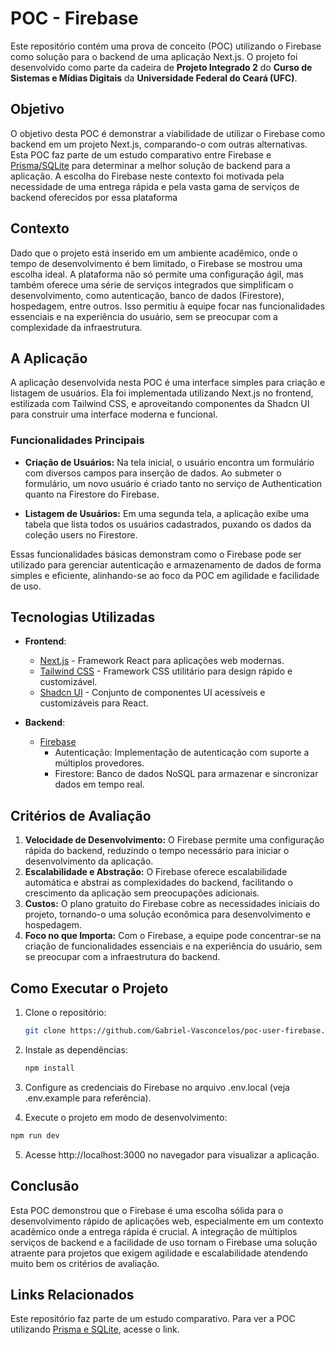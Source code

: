 # POC - Firebase

Este repositório contém uma prova de conceito (POC) utilizando o Firebase como solução para o backend de uma aplicação Next.js. O projeto foi desenvolvido como parte da cadeira de **Projeto Integrado 2** do **Curso de Sistemas e Mídias Digitais** da **Universidade Federal do Ceará (UFC)**.

## Objetivo

O objetivo desta POC é demonstrar a viabilidade de utilizar o Firebase como backend em um projeto Next.js, comparando-o com outras alternativas. Esta POC faz parte de um estudo comparativo entre Firebase e [Prisma/SQLite](https://github.com/Gabriel-Vasconcelos/poc-user-prisma-sqlite) para determinar a melhor solução de backend para a aplicação. A escolha do Firebase neste contexto foi motivada pela necessidade de uma entrega rápida e pela vasta gama de serviços de backend oferecidos por essa plataforma

## Contexto
Dado que o projeto está inserido em um ambiente acadêmico, onde o tempo de desenvolvimento é bem limitado, o Firebase se mostrou uma escolha ideal. A plataforma não só permite uma configuração ágil, mas também oferece uma série de serviços integrados que simplificam o desenvolvimento, como autenticação, banco de dados (Firestore), hospedagem, entre outros. Isso permitiu à equipe focar nas funcionalidades essenciais e na experiência do usuário, sem se preocupar com a complexidade da infraestrutura.

## A Aplicação
A aplicação desenvolvida nesta POC é uma interface simples para criação e listagem de usuários. Ela foi implementada utilizando Next.js no frontend, estilizada com Tailwind CSS, e aproveitando componentes da Shadcn UI para construir uma interface moderna e funcional.

### Funcionalidades Principais
- **Criação de Usuários:** Na tela inicial, o usuário encontra um formulário com diversos campos para inserção de dados. Ao submeter o formulário, um novo usuário é criado tanto no serviço de Authentication quanto na Firestore do Firebase.

- **Listagem de Usuários:** Em uma segunda tela, a aplicação exibe uma tabela que lista todos os usuários cadastrados, puxando os dados da coleção users no Firestore.

Essas funcionalidades básicas demonstram como o Firebase pode ser utilizado para gerenciar autenticação e armazenamento de dados de forma simples e eficiente, alinhando-se ao foco da POC em agilidade e facilidade de uso.


## Tecnologias Utilizadas

- **Frontend**:
  - [Next.js](https://nextjs.org/) - Framework React para aplicações web modernas.
  - [Tailwind CSS](https://tailwindcss.com/) - Framework CSS utilitário para design rápido e customizável.
  - [Shadcn UI](https://ui.shadcn.com/) - Conjunto de componentes UI acessíveis e customizáveis para React.

- **Backend**:
  - [Firebase](https://firebase.google.com/)
    - Autenticação: Implementação de autenticação com suporte a múltiplos provedores.
    - Firestore: Banco de dados NoSQL para armazenar e sincronizar dados em tempo real.

## Critérios de Avaliação

1. **Velocidade de Desenvolvimento:** O Firebase permite uma configuração rápida do backend, reduzindo o tempo necessário para iniciar o desenvolvimento da aplicação.
2. **Escalabilidade e Abstração:** O Firebase oferece escalabilidade automática e abstrai as complexidades do backend, facilitando o crescimento da aplicação sem preocupações adicionais.
3. **Custos:** O plano gratuito do Firebase cobre as necessidades iniciais do projeto, tornando-o uma solução econômica para desenvolvimento e hospedagem.
4. **Foco no que Importa:** Com o Firebase, a equipe pode concentrar-se na criação de funcionalidades essenciais e na experiência do usuário, sem se preocupar com a infraestrutura do backend.

## Como Executar o Projeto

1. Clone o repositório:
   ```bash
   git clone https://github.com/Gabriel-Vasconcelos/poc-user-firebase.git

2. Instale as dependências:
   ```bash
   npm install
   
3. Configure as credenciais do Firebase no arquivo .env.local (veja .env.example para referência).
  
4. Execute o projeto em modo de desenvolvimento:
  ```bash
  npm run dev
  ```

5. Acesse http://localhost:3000 no navegador para visualizar a aplicação.

## Conclusão
Esta POC demonstrou que o Firebase é uma escolha sólida para o desenvolvimento rápido de aplicações web, especialmente em um contexto acadêmico onde a entrega rápida é crucial. A integração de múltiplos serviços de backend e a facilidade de uso tornam o Firebase uma solução atraente para projetos que exigem agilidade e escalabilidade atendendo muito bem os critérios de avaliação.

## Links Relacionados
Este repositório faz parte de um estudo comparativo. Para ver a POC utilizando [Prisma e SQLite](https://github.com/Gabriel-Vasconcelos/poc-user-prisma-sqlite), acesse o link.
